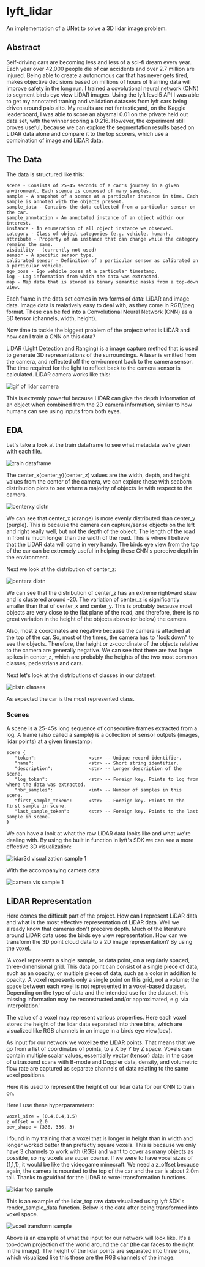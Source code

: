 # lyft_lidar
An implementation of a UNet to solve a 3D lidar image problem.

## Abstract
Self-driving cars are becoming less and less of a sci-fi dream every year. Each year over 42,000 people die of car accidents and over 2.7 million are injured. Being able to create a autonomous car that has never gets tired, makes objective decisions based on millions of hours of training data will improve safety in the long run. I trained a covolutional neural network (CNN) to segment birds eye view LiDAR images. Using the lyft level5 API I was able to get my annotated traning and validation datasets from lyft cars being driven around palo alto. My results are not fantastic;and, on the Kaggle leaderboard, I was able to score an abysmal 0.01 on the private held out data set, with the winner scoring a 0.216. However, the experiment still proves useful, because we can explore the segmentation results based on LiDAR data alone and compare it to the top scorers, which use a combination of image and LiDAR data.

## The Data
The data is structured like this:

    scene - Consists of 25-45 seconds of a car's journey in a given environment. Each scence is composed of many samples.
    sample - A snapshot of a scence at a particular instance in time. Each sample is annoted with the objects present.
    sample_data - Contains the data collected from a particular sensor on the car.
    sample_annotation - An annotated instance of an object within our interest.
    instance - An enumeration of all object instance we observed.
    category - Class of object categories (e.g. vehicle, human).
    attribute - Property of an instance that can change while the category remains the same.
    visibility - (currently not used)
    sensor - A specific sensor type.
    calibrated sensor - Definition of a particular sensor as calibrated on a particular vehicle.
    ego_pose - Ego vehicle poses at a particular timestamp.
    log - Log information from which the data was extracted.
    map - Map data that is stored as binary semantic masks from a top-down view.
    
Each frame in the data set comes in two forms of data: LiDAR and image data. Image data is realatively easy to deal with, as they come in RGB/jpeg format. These can be fed into a Convolutional Neural Network (CNN) as a 3D tensor (channels, width, height).

Now time to tackle the biggest problem of the project: what is LiDAR and how can I train a CNN on this data?

LiDAR (Light Detection and Ranging) is a image capture method that is used to generate 3D representations of the surroundings. A laser is emitted from the camera, and reflected off the environment back to the camera sensor. The time required for the light to reflect back to the camera sensor is calculated. LiDAR camera works like this:

![gif of lidar camera](https://i.imgur.com/Frl3hgk.gif)

This is extremly powerful because LiDAR can give the depth information of an object when combined from the 2D camera information, similar to how humans can see using inputs from both eyes.

## EDA

Let's take a look at the train dataframe to see what metadata we're given with each file.

![train dataframe](https://github.com/brendanwliu/lyft_lidar/blob/master/aux_files/images/train_df.png)

The center_x(center_y)(center_z) values are the width, depth, and height values from the center of the camera, we can explore these with seaborn distribution plots to see where a majority of objects lie with respect to the camera.

![centerxy distn](https://github.com/brendanwliu/lyft_lidar/blob/master/aux_files/images/center_xy_distn.png)

We can see that center_x (orange) is more evenly distributed than center_y (purple). This is because the camera can capture/sense objects on the left and right really well, but not the depth of the object. The length of the road in front is much longer than the width of the road. This is where I believe that the LiDAR data will come in very handy. The birds eye view from the top of the car can be extremely useful in helping these CNN's perceive depth in the environment.

Next we look at the distribution of center_z:

![centerz distn](https://github.com/brendanwliu/lyft_lidar/blob/master/aux_files/images/center_z_distn.png)

We can see that the distribution of center_z has an extreme rightward skew and is clustered around -20. The variation of center_z is significantly smaller than that of center_x and center_y. This is probably because most objects are very close to the flat plane of the road, and therefore, there is no great variation in the height of the objects above (or below) the camera. 

Also, most z coordinates are negative because the camera is attached at the top of the car. So, most of the times, the camera has to "look down" to see the objects. Therefore, the height or z-coordinate of the objects relative to the camera are generally negative. We can see that there are two large spikes in center_z, which are probably the heights of the two most common classes, pedestrians and cars.

Next let's look at the distributions of classes in our dataset:

![distn classes](https://github.com/brendanwliu/lyft_lidar/blob/master/aux_files/images/distn_of_classes.png)

As expected the car is the most represented class.

### Scenes

A scene is a 25-45s long sequence of consecutive frames extracted from a log. A frame (also called a sample) is a collection of sensor outputs (images, lidar points) at a given timestamp:

    scene {
       "token":                   <str> -- Unique record identifier.
       "name":                    <str> -- Short string identifier.
       "description":             <str> -- Longer description of the scene.
       "log_token":               <str> -- Foreign key. Points to log from where the data was extracted.
       "nbr_samples":             <int> -- Number of samples in this scene.
       "first_sample_token":      <str> -- Foreign key. Points to the first sample in scene.
       "last_sample_token":       <str> -- Foreign key. Points to the last sample in scene.
    }
    
We can have a look at what the raw LiDAR data looks like and what we're dealing with. By using the built in function in lyft's SDK we can see a more effective 3D visualization:

![lidar3d visualization sample 1](https://github.com/brendanwliu/lyft_lidar/blob/master/aux_files/images/lidar3d_vis_sample_1.png)

With the accompanying camera data:

![camera vis sample 1](https://github.com/brendanwliu/lyft_lidar/blob/master/aux_files/images/camera_vis_sample_1.png)

## LiDAR Representation

Here comes the difficult part of the project. How can I represent LiDAR data and what is the most effective representation of LiDAR data. Well we already know that cameras don't preceive depth. Much of the literature around LiDAR data uses the birds eye view representation. How can we transform the 3D point cloud data to a 2D image representation? By using the voxel.

'A voxel represents a single sample, or data point, on a regularly spaced, three-dimensional grid. This data point can consist of a single piece of data, such as an opacity, or multiple pieces of data, such as a color in addition to opacity. A voxel represents only a single point on this grid, not a volume; the space between each voxel is not represented in a voxel-based dataset. Depending on the type of data and the intended use for the dataset, this missing information may be reconstructed and/or approximated, e.g. via interpolation.'

The value of a voxel may represent various properties. Here each voxel stores the height of the lidar data separated into three bins, which are visualized like RGB channels in an image in a birds eye view(bev).

As input for our network we voxelize the LIDAR points. That means that we go from a list of coordinates of points, to a X by Y by Z space. Voxels can contain multiple scalar values, essentially vector (tensor) data; in the case of ultrasound scans with B-mode and Doppler data, density, and volumetric flow rate are captured as separate channels of data relating to the same voxel positions.

Here it is used to represent the height of our lidar data for our CNN to train on.

Here I use these hyperparameters:

    voxel_size = (0.4,0.4,1.5)
    z_offset = -2.0
    bev_shape = (336, 336, 3)

I found in my training that a voxel that is longer in height than in width and longer worked better than prefectly square voxels. This is because we only have 3 channels to work with (RGB) and want to cover as many objects as possible, so my voxels are super coarse. If we were to have voxel sizes of (1,1,1), it would be like the videogame minecraft. We need a z_offset because again, the camera is mounted to the top of the car and the car is about 2.0m tall. Thanks to gzuidhof for the LiDAR to voxel transformation functions.

![lidar top sample](https://github.com/brendanwliu/lyft_lidar/blob/master/aux_files/images/lidar_top_sample_1.png)

This is an example of the lidar_top raw data visualized using lyft SDK's render_sample_data function. Below is the data after being transformed into voxel space.

![voxel transform sample](https://github.com/brendanwliu/lyft_lidar/blob/master/aux_files/images/sample_processed_data.png)

Above is an example of what the input for our network will look like. It's a top-down projection of the world around the car (the car faces to the right in the image). The height of the lidar points are separated into three bins, which visualized like this these are the RGB channels of the image.
